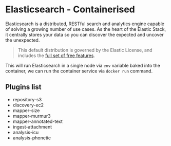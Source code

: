 # Elasticsearch - Containerised

Elasticsearch is a distributed, RESTful search and analytics engine capable of solving a growing number of use cases. As the heart of the Elastic Stack, it centrally stores your data so you can discover the expected and uncover the unexpected.

>This default distribution is governed by the Elastic License, and includes the [full set of free features](https://www.elastic.co/subscriptions).

This will run Elasticsearch in a single node via `env` variable baked into the container, we can run the container service via `docker run` command.

## Plugins list
 - repository-s3
 - discovery-ec2
 - mapper-size
 - mapper-murmur3
 - mapper-annotated-text
 - ingest-attachment
 - analysis-icu
 - analysis-phonetic